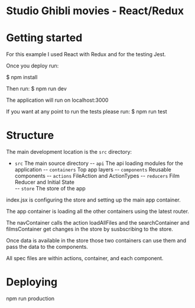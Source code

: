 # Studio Ghibli movies - React/Redux 

# Getting started

For this example I used React with Redux and for the testing Jest. 

Once you deploy run: 

$ npm install

Then run: 
$ npm run dev


The application will run on localhost:3000 

If you want at any point to run the tests please run:
$ npm run test


# Structure

The main development location is the ```src``` directory:
  -   ```src```        The main source directory
  --  ```api```        The api loading modules for the application
  --  ```containers``` Top app layers
  --  ```components``` Reusable components
  --  ```actions```    FileAction and ActionTypes
  --  ```reducers```   Film Reducer and Initial State  
  --  ```store```      The store of the app

index.jsx is configuring the store and setting up the main app container. 

The app container is loading all the other containers using the latest router. 

The navContainer calls the action loadAllFiles and the searchContainer 
and filmsContainer get changes in the store by susbscribing to the store.

Once data is available in the store those two containers can use them and pass 
the data to the components. 

All spec files are within actions, container, and each component.


# Deploying

npm run production
